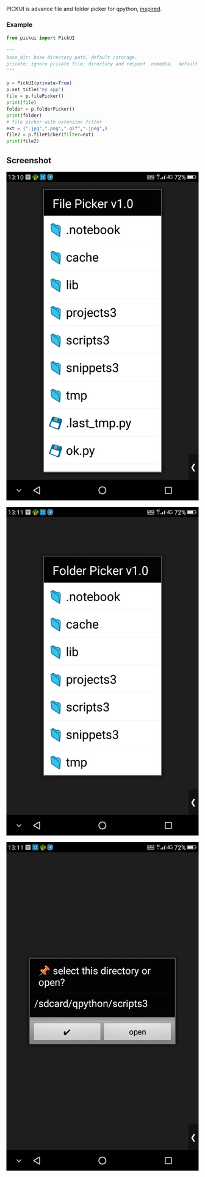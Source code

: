 PICKUI is advance file and folder picker for qpython, [inspired](https://stackoverflow.com/questions/37795626/file-dialog-in-python-sl4a).

### Example 

```python
from pickui import PickUI

"""
base_dir: base directory path, default /storage.
private: ignore private file, directory and respect .nomedia,  default  False.
"""

p = PickUI(private=True)
p.set_title("my app")
file = p.filePicker()
print(file)
folder = p.folderPicker()
print(folder)
# file picker with extension filter
ext = (".jpg",".png",".gif",".jpeg",)
file2 = p.filePicker(filter=ext)
print(file2)
```

## Screenshot

![Screenshot 1](screenshot/1.jpg)

![Screenshot 2](screenshot/2.jpg)

![Screenshot 3](screenshot/3.jpg)